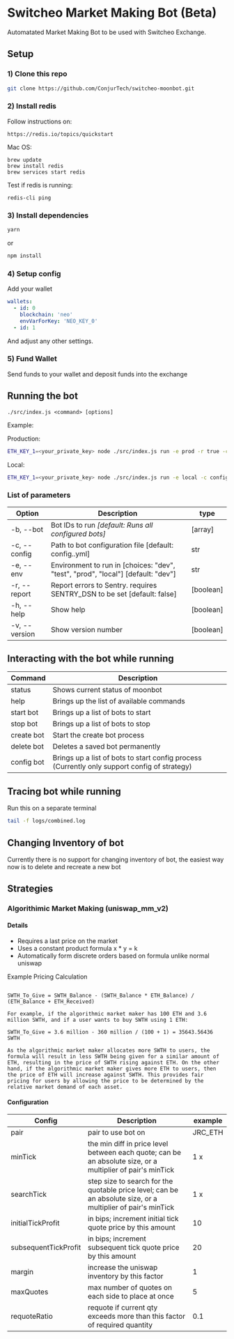 # Switcheo Market Making Bot (Beta)

Automatated Market Making Bot to be used with Switcheo Exchange.

## Setup

### 1) Clone this repo

  ```bash
  git clone https://github.com/ConjurTech/switcheo-moonbot.git
  ```

### 2) Install redis

Follow instructions on:
```
https://redis.io/topics/quickstart
```

Mac OS:

```
brew update
brew install redis
brew services start redis
```

Test if redis is running:

`redis-cli ping`

### 3) Install dependencies

```bash
yarn
```

or

```bash
npm install
```

### 4) Setup config

Add your wallet

```yaml
wallets:
  - id: 0
    blockchain: 'neo'
    envVarForKey: 'NEO_KEY_0'
  - id: 1
```

And adjust any other settings.

### 5) Fund Wallet

Send funds to your wallet and deposit funds into the exchange
    
## Running the bot

`./src/index.js <command> [options]`

Example:

Production:

```bash
ETH_KEY_1=<your_private_key> node ./src/index.js run -e prod -r true -c config.local.yml
```

Local:

```bash
ETH_KEY_1=<your_private_key> node ./src/index.js run -e local -c config.local.yml
```

### List of parameters

Option        | Description                                                                | type
------------- | -------------------------------------------------------------------------- | ---------
-b, --bot     |  Bot IDs to run *[default: Runs all configured bots]*                      | [array]
-c, --config  |  Path to bot configuration file [default: config.<env>.yml]                | str
-e, --env     |  Environment to run in [choices: "dev", "test", "prod", "local"] [default: "dev"]   | str
-r, --report  |  Report errors to Sentry. requires SENTRY_DSN to be set [default: false]   | [boolean]
-h, --help    |  Show help                                                                 | [boolean]
-v, --version |  Show version number                                                       | [boolean]


## Interacting with the bot while running

| Command    | Description                                            |
|------------|--------------------------------------------------------|
| status     | Shows current status of moonbot                        |
| help       | Brings up the list of available commands               |
| start bot  | Brings up a list of bots to start                      |
| stop bot   | Brings up a list of bots to stop                       |
| create bot | Start the create bot process                           |
| delete bot | Deletes a saved bot permanently                        |
| config bot | Brings up a list of bots to start config process (Currently only support config of strategy) |

## Tracing bot while running

Run this on a separate terminal

```bash
tail -f logs/combined.log
```

## Changing Inventory of bot

Currently there is no support for changing inventory of bot, the easiest way now is to delete and recreate a new bot

## Strategies

### Algorithimic Market Making (uniswap_mm_v2)

#### Details

- Requires a last price on the market
- Uses a constant product formula x * y = k
- Automatically form discrete orders based on formula unlike normal uniswap

Example Pricing Calculation
```

SWTH_To_Give = SWTH_Balance - (SWTH_Balance * ETH_Balance) / (ETH_Balance + ETH_Received)

For example, if the algorithmic market maker has 100 ETH and 3.6 million SWTH, and if a user wants to buy SWTH using 1 ETH:

SWTH_To_Give = 3.6 million - 360 million / (100 + 1) = 35643.56436 SWTH

As the algorithmic market maker allocates more SWTH to users, the formula will result in less SWTH being given for a similar amount of ETH, resulting in the price of SWTH rising against ETH. On the other hand, if the algorithmic market maker gives more ETH to users, then the price of ETH will increase against SWTH. This provides fair pricing for users by allowing the price to be determined by the relative market demand of each asset.

```

#### Configuration

| Config               | Description                                                                                                  | example |
|----------------------|--------------------------------------------------------------------------------------------------------------|---------|
| pair                 | pair to use bot on                                                                                           | JRC_ETH |
| minTick              | the min diff in price level between each quote; can be an absolute size, or a multiplier of pair's minTick   | 1 x     |
| searchTick           | step size to search for the quotable price level; can be an absolute size, or a multiplier of pair's minTick | 1 x     |
| initialTickProfit    | in bips; increment initial tick quote price by this amount                                                   | 10      |
| subsequentTickProfit | in bips; increment subsequent tick quote price by this amount                                                | 20      |
| margin               | increase the uniswap inventory by this factor                                                                | 1       |
| maxQuotes            | max number of quotes on each side to place at once                                                           | 5       |
| requoteRatio         | requote if current qty exceeds more than this factor of required quantity                                    | 0.1     |
